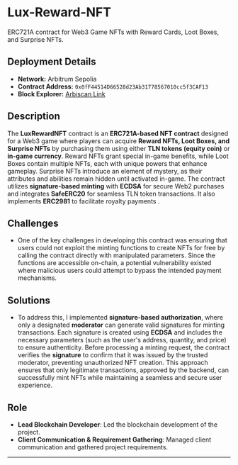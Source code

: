 # Lux-Reward-NFT
ERC721A contract for Web3 Game NFTs with Reward Cards, Loot Boxes, and Surprise NFTs.

## Deployment Details  
- **Network:** Arbitrum Sepolia  
- **Contract Address:** `0x0fF44514D66528d23Ab31778567010cc5f3CAF13`  
- **Block Explorer:** [Arbiscan Link](https://sepolia.arbiscan.io/address/0x0fF44514D66528d23Ab31778567010cc5f3CAF13#code)

## Description  
The **LuxRewardNFT** contract is an **ERC721A-based NFT contract** designed for a Web3 game where players can acquire **Reward NFTs, Loot Boxes, and Surprise NFTs** by purchasing them using either **TLN tokens (equity coin)** or **in-game currency**. Reward NFTs grant special in-game benefits, while Loot Boxes contain multiple NFTs, each with unique powers that enhance gameplay. Surprise NFTs introduce an element of mystery, as their attributes and abilities remain hidden until activated in-game. The contract utilizes **signature-based minting** with **ECDSA** for secure Web2 purchases and integrates **SafeERC20** for seamless TLN token transactions. It also implements **ERC2981** to facilitate royalty payments .

## Challenges 
- One of the key challenges in developing this contract was ensuring that users could not exploit the minting functions to create NFTs for free by calling the contract directly with manipulated parameters. Since the functions are accessible on-chain, a potential vulnerability existed where malicious users could attempt to bypass the intended payment mechanisms.  

## Solutions
- To address this, I implemented **signature-based authorization**, where only a designated **moderator** can generate valid signatures for minting transactions. 
  Each signature is created using **ECDSA** and includes the necessary parameters (such as the user's address, quantity, and price) to ensure authenticity. Before 
  processing a minting request, the contract verifies the **signature** to confirm that it was issued by the trusted moderator, preventing unauthorized NFT creation. 
  This approach ensures that only legitimate transactions, approved by the backend, can successfully mint NFTs while maintaining a seamless and secure user 
  experience.
  
## Role
- **Lead Blockchain Developer**: Led the blockchain development of the project.
- **Client Communication & Requirement Gathering**: Managed client communication and gathered project requirements.
 --- 
